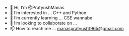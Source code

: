- 👋 Hi, I’m @PratyushManas
- 👀 I’m interested in ... C++ and Python
- 🌱 I’m currently learning ... CSE wannabe
- 💞️ I’m looking to collaborate on ...
- 📫 How to reach me ... manaspratyush1965@gmail.com

<!---
PratyushManas/PratyushManas is a ✨ special ✨ repository because its `README.md` (this file) appears on your GitHub profile.
You can click the Preview link to take a look at your changes.
--->
